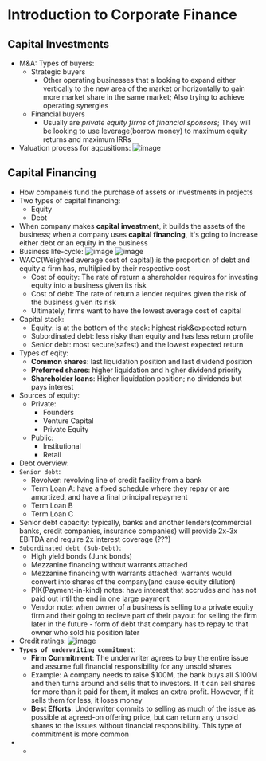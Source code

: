 # Introduction to Corporate Finance

## Capital Investments
- M&A: Types of buyers:
  - Strategic buyers
    - Other operating businesses that a looking to expand either vertically to the new area of the market or horizontally to gain more market share in the same market; Also trying to achieve operating synergies
  - Financial buyers
    - Usually are *private equity firms* of *financial sponsors*; They will be looking to use leverage(borrow money) to maximum equity returns and maximum IRRs  
- Valuation process for aqcusitions:
![image](https://user-images.githubusercontent.com/85560091/134264277-358c8b2d-4c20-40c0-9c5c-1eb3b16d3730.png)

## Capital Financing
- How companeis fund the purchase of assets or investments in projects
- Two types of capital financing:
  - Equity
  - Debt
- When company makes **capital investment**, it builds the assets of the business; when a company uses **capital financing**, it's going to increase either debt or an equity in the business
- Business life-cycle:
![image](https://user-images.githubusercontent.com/85560091/134264989-c08147ec-0bb4-4691-bb7c-729ad4ba471d.png)
![image](https://user-images.githubusercontent.com/85560091/134264973-950bdc41-43ce-40f6-8781-d824a8ee02b8.png)
- WACC(Weighted average cost of capital):is the proportion of debt and equity a firm has, multilpied by their respective cost
  - Cost of equity: The rate of return a shareholder requires for investing equity into a business given its risk
  - Cost of debt: The rate of return a lender requires given the risk of the business given its risk
  - Ultimately, firms want to have the lowest average cost of capital
- Capital stack:
  - Equity: is at the bottom of the stack: highest risk&expected return
  - Subordinated debt: less risky than equity and has less return profile
  - Senior debt: most secure(safest) and the lowest expected return
- Types of eqity: 
  - **Common shares**: last liquidation position and last dividend position
  - **Preferred shares**: higher liquidation and higher dividend priority
  - **Shareholder loans**: Higher liquidation position; no dividends but pays interest
- Sources of equity:
  - Private:
    - Founders
    - Venture Capital
    - Private Equity 
  - Public:
    - Institutional
    - Retail
-  Debt overview:
  - ```Senior debt```: 
    - Revolver: revolving line of credit facility from a bank
    - Term Loan A: have a fixed schedule where they repay or are amortized, and have a final principal repayment
    - Term Loan B
    - Term Loan C 
  - Senior debt capacity: typically, banks and another lenders(commercial banks, credit companies, insurance companies) will provide 2x-3x EBITDA and require 2x interest coverage (???)
  - ```Subordinated debt (Sub-Debt)```:
    - High yield bonds (Junk bonds)
    - Mezzanine financing without warrants attached
    - Mezzanine financing with warrants attached: warrants would convert into shares of the company(and cause equity dilution)
    - PIK(Payment-in-kind) notes: have interest that accrudes and has not paid out intil the end  in one large payment
    - Vendor note: when owner of a business is selling to a private equity firm and their going to recieve part of their payout for selling the firm later in the future - form of debt that company has to repay to that owner who sold his position later
- Credit ratings:
![image](https://user-images.githubusercontent.com/85560091/134607250-950b2f53-d312-4ef5-9b7f-bc82130ec947.png)
- **```Types of underwriting commitment```**:
  -  **Firm Commitment**: The underwriter agrees to buy the entire issue and assume full financial responsibility for any unsold shares
    - Example: A company needs to raise $100M, the bank buys all $100M and then turns around and sells that to investors. If it can sell shares for more than it paid for them, it makes an extra profit. However, if it sells them for less, it loses money
  - **Best Efforts**: Underwriter commits to selling as much of the issue as possible at agreed-on offering price, but can return any unsold shares to the issues without financial responsibility. This type of commitment is more common
-  
  -  
